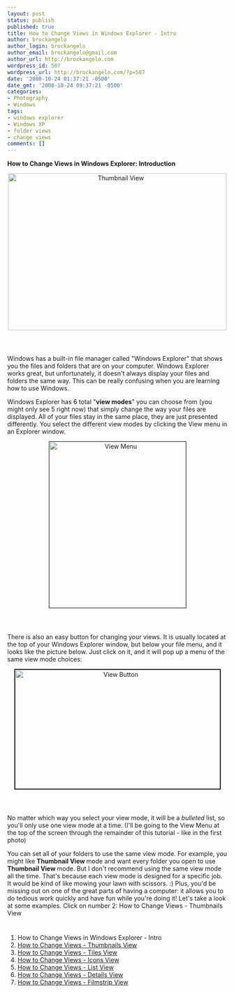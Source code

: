 ```yaml
---
layout: post
status: publish
published: true
title: How to Change Views in Windows Explorer - Intro
author: brockangelo
author_login: brockangelo
author_email: brockangelo@gmail.com
author_url: http://brockangelo.com
wordpress_id: 507
wordpress_url: http://brockangelo.com/?p=507
date: '2008-10-24 01:37:21 -0500'
date_gmt: '2008-10-24 09:37:21 -0500'
categories:
- Photography
- Windows
tags:
- windows explorer
- Windows XP
- folder views
- change views
comments: []
---
```

<p><strong>How to Change Views in Windows Explorer: Introduction</strong></p>
<p><center><img class="aligncenter" src="http://farm4.static.flickr.com/3029/2965794682_35ed455f86.jpg" alt="Thumbnail View" width="500" height="359" /></center><br />
<h1>
</h1>
<p>Windows has a built-in file manager called "Windows Explorer" that shows you the files and folders that are on your computer. Windows Explorer works great, but unfortunately, it doesn't always display your files and folders the same way. This can be really confusing when you are learning how to use Windows.</p>
<p>Windows Explorer has 6 total "<strong>view modes</strong>" you can choose from (you might only see 5 right now) that simply change the way your files are displayed. All of your files stay in the same place, they are just presented differently. You select the different view modes by clicking the View menu in an Explorer window. </p>
<p><center><img class="aligncenter" src="http://farm4.static.flickr.com/3253/2964912543_d977ce0b52_o.jpg" alt="View Menu" border=1 width="313" height="380" /></center><br />
<h1>
</h1>
<p>There is also an easy button for changing your views. It is usually located at the top of your Windows Explorer window, but below your file menu, and it looks like the picture below. Just click on it, and it will pop up a menu of the same view mode choices:</p>
<p><center><img class="aligncenter" src="http://farm4.static.flickr.com/3016/2965795510_a77a9e5b2c_o.jpg" alt="View Button" border=2 width="469" height="272" /></center><br />
<h1>
</h1>
<p>No matter which way you select your view mode, it will be a <em>bulleted</em> list, so you'll only use one view mode at a time. (I'll be going to the View Menu at the top of the screen through the remainder of this tutorial - like in the first photo) </p>
<p>You can set all of your folders to use the same view mode. For example, you might like <strong>Thumbnail View </strong>mode and want every folder you open to use <strong>Thumbnail View </strong>mode. But I don't recommend using the same view mode all the time. That's because each view mode is designed for a specific job. It would be kind of like mowing your lawn with scissors. :)  Plus, you'd be missing out on one of the great parts of having a computer: it allows you to do tedious work quickly and have fun while you're doing it! Let's take a look at some examples. Click on number 2: How to Change Views - Thumbnails View<br />
<h1>
</h1>
<ol>
<li>How to Change Views in Windows Explorer - Intro</li>
<li><a href="http://brockangelo.com/2008/10/24/how-to-change-views-thumbnails-view/">How to Change Views - Thumbnails View</a></li>
<li><a href="http://brockangelo.com/2008/10/24/how-to-change-views-tiles-view/">How to Change Views - Tiles View</a></li>
<li><a href="http://brockangelo.com/2008/10/24/how-to-change-views-icons-view/">How to Change Views - Icons View</a></li>
<li><a href="http://brockangelo.com/2008/10/24/how-to-change-views-list-view/">How to Change Views - List View</a></li>
<li><a href="http://brockangelo.com/2008/10/24/how-to-change-views-details-view/">How to Change Views - Details View</a></li>
<li><a href="http://brockangelo.com/2008/10/24/how-to-change-views-filmstrip-view/">How to Change Views - Filmstrip View</a></li>
</ol>
